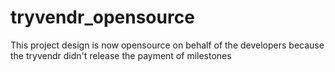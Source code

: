 # tryvendr_opensource
 This project design is now opensource on behalf of the developers because the tryvendr didn't release the payment of milestones

